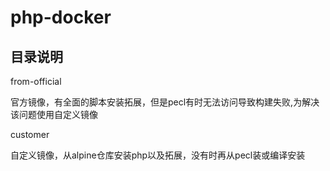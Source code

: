 # php-docker

## 目录说明

from-official

官方镜像，有全面的脚本安装拓展，但是pecl有时无法访问导致构建失败,为解决该问题使用自定义镜像

customer 

自定义镜像，从alpine仓库安装php以及拓展，没有时再从pecl装或编译安装
